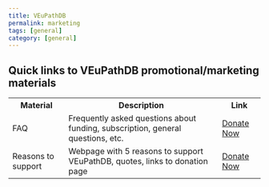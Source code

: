 ```yaml
---
title: VEuPathDB 
permalink: marketing
tags: [general]
category: [general]
---
```


<h2>Quick links to VEuPathDB promotional/marketing materials</h2>

<table>
  <tr>
    <th>Material</th>
    <th>Description</th>
    <th>Link</th>
  </tr>
  <tr>
    <td>FAQ</td>
    <td>Frequently asked questions about funding, subscription, general questions, etc.</td>
    <td><a target="_blank" href="https://veupathdb.org/veupathdb/app/static-content/faq.html">Donate Now</a></td>
  </tr>
  <tr>
    <td>Reasons to support</td>
    <td>Webpage with 5 reasons to support VEuPathDB, quotes, links to donation page</td>
    <td><a target="_blank" href="https://veupathdb.org/veupathdb/app/static-content/why-support.html">Donate Now</a></td>
  </tr>
</table>